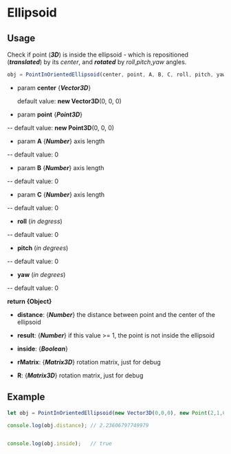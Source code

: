 # Ellipsoid
## Usage
Check if point (***3D***) is inside the ellipsoid - which is repositioned (***translated***) by its *center*, and ***rotated*** by *roll*,*pitch*,*yaw* angles.
```javascript
obj = PointInOrientedEllipsoid(center, point, A, B, C, roll, pitch, yaw)
```
- param **center** {***Vector3D***}

  default value: **new Vector3D**(0, 0, 0)

- param **point** {***Point3D***}

-- default value: **new Point3D**(0, 0, 0)

- param **A** {***Number***} axis length

-- default value: 0

- param **B** {***Number***} axis length

-- default value: 0

- param **C** {***Number***} axis length

-- default value: 0

- **roll** (*in degress*)

-- default value: 0

- **pitch** (*in degrees*)

-- default value: 0

- **yaw** (*in degrees*)

-- default value: 0

**return {Object}**

- **distance**: {***Number***} the distance between point and the center of the ellipsoid

- **result**: {***Number***} if this value >= 1, the point is not inside the ellipsoid

- **inside**: {***Boolean***}

- **rMatrix**: {***Matrix3D***} rotation matrix, just for debug

- **R**: {***Matrix3D***} rotation matrix, just for debug

## Example

```javascript
let obj = PointInOrientedEllipsoid(new Vector3D(0,0,0), new Point(2,1,0), 4, 2, 2, 0, 0, 0);

console.log(obj.distance); // 2.23606797749979


console.log(obj.inside);   // true
```

